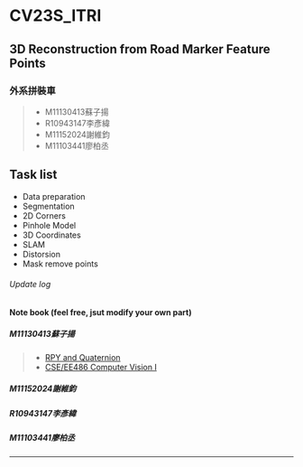 # CV23S_ITRI
## 3D Reconstruction from Road Marker Feature Points
### 外系拼裝車
> * M11130413蘇子揚
> * R10943147李彥緯
> * M11152024謝維鈞
> * M11103441廖柏丞

## Task list
* Data preparation
* Segmentation
* 2D Corners
* Pinhole Model
* 3D Coordinates
* SLAM
* Distorsion
* Mask remove points

###### Update log


#### Note book (feel free, jsut modify your own part)
##### M11130413蘇子揚
> * [RPY and Quaternion](https://hackmd.io/@shengwen/rotation-matrix)
> * [CSE/EE486 Computer Vision I](https://www.cse.psu.edu/~rtc12/CSE486/)
##### M11152024謝維鈞



##### R10943147李彥緯



##### M11103441廖柏丞



---
